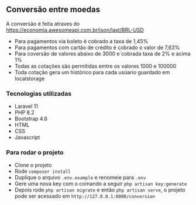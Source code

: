## Conversão entre moedas

A conversão é feita atraves do https://economia.awesomeapi.com.br/json/last/BRL-USD

- Para pagamentos via boleto é cobrado a taxa de 1,45%
- Para pagamentos com cartão de crédito é cobrado o valor de 7,63%
- Para coversão de valores abaixo de 3000 e´cobrada taxa de 2% e acima 1%
- Todas as cotações são permitidas emtre os valores 1000 e 100000
- Toda cotação gera um histórico para cada usúario guardado em localstorage

### Tecnologias utilizadas
- Laravel 11
- PHP 8.2
- Bootstrap 4.6
- HTML
- CSS
- Javascript

### Para rodar o projeto

- Clone o projeto 
- Rode `composer install`
- Duplique o arquivo `.env.example` e renomeie para `.env`
- Gere uma nova key com o comando a seguir `php artisan key:generate`
- Depois rode `php artisan migrate` e então `php artisan serve`, o projeto pode ser acessado em `http://127.0.0.1:8000/conversion`